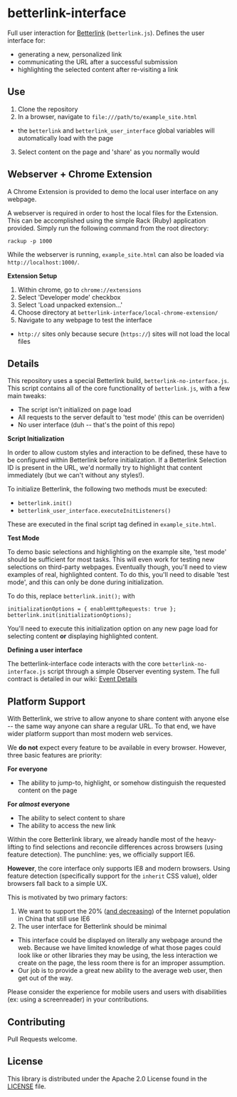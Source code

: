 betterlink-interface
====================

Full user interaction for [Betterlink](http://betterlink.io/) (`betterlink.js`). Defines the user interface for:
- generating a new, personalized link
- communicating the URL after a successful submission
- highlighting the selected content after re-visiting a link

Use
--------

1. Clone the repository
2. In a browser, navigate to `file:///path/to/example_site.html`
  - the `betterlink` and `betterlink_user_interface` global variables will automatically load with the page
3. Select content on the page and 'share' as you normally would

Webserver + Chrome Extension
--------
A Chrome Extension is provided to demo the local user interface on any webpage.

A webserver is required in order to host the local files for the Extension. This can be accomplished using the simple Rack (Ruby) application provided. Simply run the following command from the root directory:

```
rackup -p 1000
```

While the webserver is running, `example_site.html` can also be loaded via `http://localhost:1000/`.

**Extension Setup**

1. Within chrome, go to `chrome://extensions`
2. Select 'Developer mode' checkbox
3. Select 'Load unpacked extension...'
4. Choose directory at `betterlink-interface/local-chrome-extension/`
5. Navigate to any webpage to test the interface
  - `http://` sites only because secure (`https://`) sites will not load the local files

Details
----------

This repository uses a special Betterlink build, `betterlink-no-interface.js`. This script contains all of the core functionality of `betterlink.js`, with a few main tweaks:
- The script isn't initialized on page load
- All requests to the server default to 'test mode' (this can be overriden)
- No user interface (duh -- that's the point of this repo)

**Script Initialization**

In order to allow custom styles and interaction to be defined, these have to be configured within Betterlink before initialization. If a Betterlink Selection ID is present in the URL, we'd normally try to highlight that content immediately (but we can't without any styles!).

To initialize Betterlink, the following two methods must be executed:
- `betterlink.init()`
- `betterlink_user_interface.executeInitListeners()`

These are executed in the final script tag defined in `example_site.html`.

**Test Mode**

To demo basic selections and highlighting on the example site, 'test mode' should be sufficient for most tasks. This will even work for testing new selections on third-party webpages. Eventually though, you'll need to view examples of real, highlighted content. To do this, you'll need to disable 'test mode', and this can only be done during initialization.

To do this, replace `betterlink.init();` with 

```
initializationOptions = { enableHttpRequests: true };
betterlink.init(initializationOptions);
```

You'll need to execute this initialization option on any new page load for selecting content **or** displaying highlighted content.

**Defining a user interface**

The betterlink-interface code interacts with the core `betterlink-no-interface.js` script through a simple Observer eventing system. The full contract is detailed in our wiki: [Event Details](https://github.com/betterlink/betterlink-interface/wiki/Event-Details)

Platform Support
------

With Betterlink, we strive to allow anyone to share content with anyone else \-\- the same way anyone can share a regular URL. To that end, we have wider platform support than most modern web services.

We **do not** expect every feature to be available in every browser. However, three basic features are priority:

**For everyone**
- The ability to jump-to, highlight, or somehow distinguish the requested content on the page

**For _almost_ everyone**
- The ability to select content to share
- The ability to access the new link

Within the core Betterlink library, we already handle most of the heavy-lifting to find selections and reconcile differences across browsers (using feature detection). The punchline: yes, we officially support IE6.

**However**, the core interface only supports IE8 and modern browsers. Using feature detection (specifically support for the `inherit` CSS value), older browsers fall back to a simple UX.

This is motivated by two primary factors:

1. We want to support the 20% ([and decreasing](http://www.ie6countdown.com/)) of the Internet population in China that still use IE6
2. The user interface for Betterlink should be minimal
  - This interface could be displayed on literally any webpage around the web. Because we have limited knowledge of what those pages could look like or other libraries they may be using, the less interaction we create on the page, the less room there is for an improper assumption.
  - Our job is to provide a great new ability to the average web user, then get out of the way.

Please consider the experience for mobile users and users with disabilities (ex: using a screenreader) in your contributions.

Contributing
---------

Pull Requests welcome.

License
---------

This library is distributed under the Apache 2.0 License found in the [LICENSE](https://github.com/betterlink/betterlink-interface/blob/master/LICENSE.txt) file.
